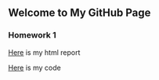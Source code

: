## Welcome to My GitHub Page


### Homework 1
[Here](IE360_Homework1_Report.html) is my html report


[Here](IE_360_HW1_code.ipynb) is my code







